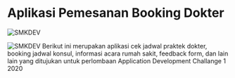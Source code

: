 # Aplikasi Pemesanan Booking Dokter
![SMKDEV]('.\Resorce_Repo\SMKDEV_Logo.png')


![SMKDEV]('.\Resorce_Repo\Prototype.png')
Berikut ini merupakan aplikasi cek jadwal praktek dokter, booking jadwal konsul, informasi acara rumah sakit, feedback form, dan lain lain yang ditujukan untuk perlombaan Application Development Challange 1 2020

